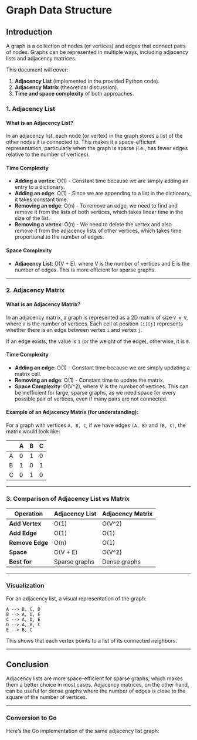 # Graph Data Structure

## Introduction

A graph is a collection of nodes (or vertices) and edges that connect pairs of nodes. Graphs can be represented in multiple ways, including adjacency lists and adjacency matrices. 

This document will cover:

1. **Adjacency List** (implemented in the provided Python code).
2. **Adjacency Matrix** (theoretical discussion).
3. **Time and space complexity** of both approaches.

### 1. Adjacency List

#### What is an Adjacency List?

In an adjacency list, each node (or vertex) in the graph stores a list of the other nodes it is connected to. This makes it a space-efficient representation, particularly when the graph is sparse (i.e., has fewer edges relative to the number of vertices).

#### Time Complexity

- **Adding a vertex**: O(1) - Constant time because we are simply adding an entry to a dictionary.
- **Adding an edge**: O(1) - Since we are appending to a list in the dictionary, it takes constant time.
- **Removing an edge**: O(n) - To remove an edge, we need to find and remove it from the lists of both vertices, which takes linear time in the size of the list.
- **Removing a vertex**: O(n) - We need to delete the vertex and also remove it from the adjacency lists of other vertices, which takes time proportional to the number of edges.

#### Space Complexity

- **Adjacency List**: O(V + E), where V is the number of vertices and E is the number of edges. This is more efficient for sparse graphs.

---

### 2. Adjacency Matrix

#### What is an Adjacency Matrix?

In an adjacency matrix, a graph is represented as a 2D matrix of size `V x V`, where `V` is the number of vertices. Each cell at position `[i][j]` represents whether there is an edge between vertex `i` and vertex `j`.

If an edge exists, the value is `1` (or the weight of the edge), otherwise, it is `0`.

#### Time Complexity

- **Adding an edge**: O(1) - Constant time because we are simply updating a matrix cell.
- **Removing an edge**: O(1) - Constant time to update the matrix.
- **Space Complexity**: O(V^2), where V is the number of vertices. This can be inefficient for large, sparse graphs, as we need space for every possible pair of vertices, even if many pairs are not connected.

#### Example of an Adjacency Matrix (for understanding):
For a graph with vertices `A, B, C`, if we have edges `(A, B)` and `(B, C)`, the matrix would look like:

|    | A | B | C |
|----|---|---|---|
| A  | 0 | 1 | 0 |
| B  | 1 | 0 | 1 |
| C  | 0 | 1 | 0 |

---

### 3. Comparison of Adjacency List vs Matrix

| Operation       | Adjacency List       | Adjacency Matrix  |
|-----------------|----------------------|-------------------|
| **Add Vertex**  | O(1)                 | O(V^2)            |
| **Add Edge**    | O(1)                 | O(1)              |
| **Remove Edge** | O(n)                 | O(1)              |
| **Space**       | O(V + E)             | O(V^2)            |
| **Best for**    | Sparse graphs        | Dense graphs      |

---

### Visualization

For an adjacency list, a visual representation of the graph:

```
A --> B, C, D
B --> A, D, E
C --> A, D, E
D --> A, B, C
E --> B, C
```

This shows that each vertex points to a list of its connected neighbors.

---

## Conclusion

Adjacency lists are more space-efficient for sparse graphs, which makes them a better choice in most cases. Adjacency matrices, on the other hand, can be useful for dense graphs where the number of edges is close to the square of the number of vertices.

---

### Conversion to Go

Here’s the Go implementation of the same adjacency list graph:
